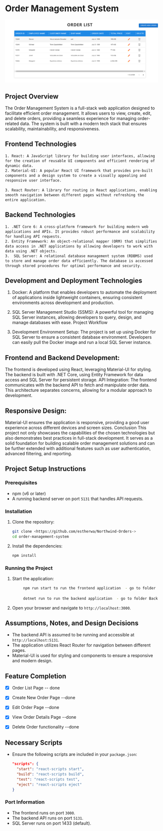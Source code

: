 # Order Management System

  ![Form](Frontend/northwind-orders/public/demo.png)



## Project Overview
The Order Management System is a full-stack web application designed to facilitate efficient order management. It allows users to view, create, edit, and delete orders, providing a seamless experience for managing order-related data. The system is built with a modern tech stack that ensures scalability, maintainability, and responsiveness.

## Frontend Technologies
    1. React: A JavaScript library for building user interfaces, allowing for the creation of reusable UI components and efficient rendering of dynamic data.
    2. Material-UI: A popular React UI framework that provides pre-built components and a design system to create a visually appealing and responsive user interface.

    3. React Router: A library for routing in React applications, enabling smooth navigation between different pages without refreshing the entire application.
## Backend Technologies
    1. .NET Core 6: A cross-platform framework for building modern web applications and APIs. It provides robust performance and scalability for handling API requests.
    2. Entity Framework: An object-relational mapper (ORM) that simplifies data access in .NET applications by allowing developers to work with data using .NET objects.
    3.  SQL Server: A relational database management system (RDBMS) used to store and manage order data efficiently. The database is accessed through stored procedures for optimal performance and security.
## Development and Deployment Technologies

1. Docker: A platform that enables developers to automate the deployment of applications inside lightweight containers, ensuring consistent environments across development and production.

2. SQL Server Management Studio (SSMS): A powerful tool for managing SQL Server instances, allowing developers to query, design, and manage databases with ease.
Project Workflow

3. Development Environment Setup: The project is set up using Docker for SQL Server to ensure a consistent database environment. Developers can easily pull the Docker image and run a local SQL Server instance.

## Frontend and Backend Development:
 The frontend is developed using React, leveraging Material-UI for styling. The backend is built with .NET Core, using Entity Framework for data access and SQL Server for persistent storage.
 API Integration: The frontend communicates with the backend API to fetch and manipulate order data. This architecture separates concerns, allowing for a modular approach to development.
## Responsive Design:
 Material-UI ensures the application is responsive, providing a good user experience across different devices and screen sizes.
Conclusion
This project not only showcases the capabilities of the chosen technologies but also demonstrates best practices in full-stack development. It serves as a solid foundation for building scalable order management solutions and can be further extended with additional features such as user authentication, advanced filtering, and reporting.

## Project Setup Instructions

### Prerequisites
- npm (v6 or later)
- A running backend server on port `5131` that handles API requests.

### Installation
1. Clone the repository:
   ```bash
   git clone <https://github.com/estherwa/Northwind-Orders->
   cd order-management-system
   ```

2. Install the dependencies:
   ```bash
   npm install
   ```

### Running the Project
1. Start the application:
   ```bash
        npm run start to run the frontend application  - go to folder Frontend northwind orders press open integarted terminal and npm run start

        dotnet run to run the backend application  - go to folder Backend NorthwindAPI  press open integarted terminal and dotnet run
   ```

2. Open your browser and navigate to `http://localhost:3000`.

## Assumptions, Notes, and Design Decisions
- The backend API is assumed to be running and accessible at `http://localhost:5131`.
- The application utilizes React Router for navigation between different pages.
- Material-UI is used for styling and components to ensure a responsive and modern design.

## Feature Completion
- [x] Order List Page -- done
- [x] Create New Order Page --done
- [x] Edit Order Page  --done
- [x] View Order Details Page --done
- [x] Delete Order functionality --done



## Necessary Scripts
- Ensure the following scripts are included in your `package.json`:
  ```json
  "scripts": {
    "start": "react-scripts start",
    "build": "react-scripts build",
    "test": "react-scripts test",
    "eject": "react-scripts eject"
  }
  ```

### Port Information
- The frontend runs on port `3000`.
- The backend API runs on port `5131`.
 - SQL Server runs on port 1433 (default).


